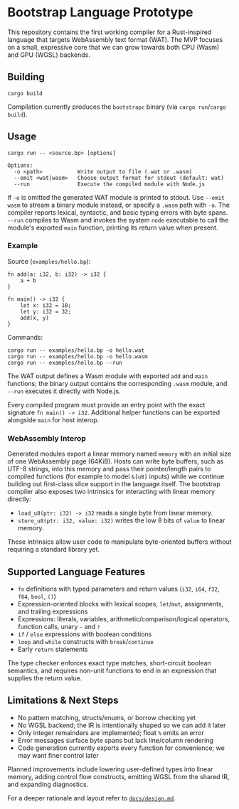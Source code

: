 # Bootstrap Language Prototype

This repository contains the first working compiler for a Rust-inspired language that targets WebAssembly text format (WAT). The MVP focuses on a small, expressive core that we can grow towards both CPU (Wasm) and GPU (WGSL) backends.

## Building

```
cargo build
```

Compilation currently produces the `bootstrapc` binary (via `cargo run`/`cargo build`).

## Usage

```
cargo run -- <source.bp> [options]

Options:
  -o <path>           Write output to file (.wat or .wasm)
  --emit <wat|wasm>   Choose output format for stdout (default: wat)
  --run               Execute the compiled module with Node.js
```

If `-o` is omitted the generated WAT module is printed to stdout. Use `--emit wasm`
to stream a binary module instead, or specify a `.wasm` path with `-o`. The compiler
reports lexical, syntactic, and basic typing errors with byte spans. `--run` compiles
to Wasm and invokes the system `node` executable to call the module's exported
`main` function, printing its return value when present.

### Example

Source (`examples/hello.bp`):

```
fn add(a: i32, b: i32) -> i32 {
    a + b
}

fn main() -> i32 {
    let x: i32 = 10;
    let y: i32 = 32;
    add(x, y)
}
```

Commands:

```
cargo run -- examples/hello.bp -o hello.wat
cargo run -- examples/hello.bp -o hello.wasm
cargo run -- examples/hello.bp --run
```

The WAT output defines a Wasm module with exported `add` and `main` functions; the
binary output contains the corresponding `.wasm` module, and `--run` executes it
directly with Node.js.

Every compiled program must provide an entry point with the exact signature
`fn main() -> i32`. Additional helper functions can be exported alongside `main`
for host interop.

### WebAssembly Interop

Generated modules export a linear memory named `memory` with an initial size of
one WebAssembly page (64KiB). Hosts can write byte buffers, such as UTF-8
strings, into this memory and pass their pointer/length pairs to compiled
functions (for example to model `&[u8]` inputs) while we continue building out
first-class slice support in the language itself. The bootstrap compiler also
exposes two intrinsics for interacting with linear memory directly:

* `load_u8(ptr: i32) -> i32` reads a single byte from linear memory.
* `store_u8(ptr: i32, value: i32)` writes the low 8 bits of `value` to linear
  memory.

These intrinsics allow user code to manipulate byte-oriented buffers without
requiring a standard library yet.

## Supported Language Features

- `fn` definitions with typed parameters and return values (`i32`, `i64`, `f32`, `f64`, `bool`, `()`)
- Expression-oriented blocks with lexical scopes, `let`/`mut`, assignments, and trailing expressions
- Expressions: literals, variables, arithmetic/comparison/logical operators, function calls, unary `-` and `!`
- `if` / `else` expressions with boolean conditions
- `loop` and `while` constructs with `break`/`continue`
- Early `return` statements

The type checker enforces exact type matches, short-circuit boolean semantics, and requires non-unit functions to end in an expression that supplies the return value.

## Limitations & Next Steps

- No pattern matching, structs/enums, or borrow checking yet
- No WGSL backend; the IR is intentionally shaped so we can add it later
- Only integer remainders are implemented; float `%` emits an error
- Error messages surface byte spans but lack line/column rendering
- Code generation currently exports every function for convenience; we may want finer control later

Planned improvements include lowering user-defined types into linear memory, adding control flow constructs, emitting WGSL from the shared IR, and expanding diagnostics.

For a deeper rationale and layout refer to [`docs/design.md`](docs/design.md).
